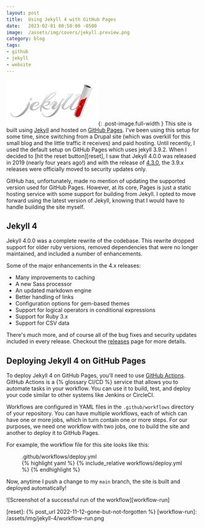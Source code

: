 ```yaml
---
layout: post
title:  Using Jekyll 4 with GitHub Pages
date:   2023-02-01 00:50:00 -0500
image:  /assets/img/covers/jekyll.preview.png
category: blog
tags:
- github
- jekyll
- website
---
```

![Jekyll logo][jekyll-logo]{: .post-image.full-width }
This site is built using [Jekyll][jekyll] and hosted on [GitHub Pages][pages].
I've been using this setup for some time, since switching from a Drupal site
(which was overkill for this small blog and the little traffic it receives) and
paid hosting. Until recently, I used the default setup on GitHub Pages which
uses jekyll 3.9.2. When I decided to [hit the reset button][reset], I saw that
Jekyll 4.0.0 was released in 2019 (nearly four years ago!) and with the release
of [4.3.0][4.3.0], the 3.9.x releases were officially moved to security updates
only.

GitHub has, unfortunately, made no mention of updating the supported version
used for GitHub Pages. However, at its core, Pages is just a static hosting
service with some support for building from Jekyll. I opted to move forward
using the latest version of Jekyll, knowing that I would have to handle building
the site myself.

## Jekyll 4

Jekyll 4.0.0 was a complete rewrite of the codebase. This rewrite dropped
support for older ruby versions, removed dependencies that were no longer
maintained, and included a number of enhancements.

Some of the major enhancements in the 4.x releases:

* Many improvements to caching
* A new Sass processor
* An updated markdown engine
* Better handling of links
* Configuration options for gem-based themes
* Support for logical operators in conditional expressions
* Support for Ruby 3.x
* Support for CSV data

There's much more, and of course all of the bug fixes and security updates
included in every release. Checkout the [releases][releases] page for more
details.

## Deploying Jekyll 4 on GitHub Pages

To deploy Jekyll 4 on GitHub Pages, you'll need to use
[GitHub Actions][actions]. GitHub Actions is a {% glossary CI/CD %} service that
allows you to automate tasks in your workflow. You can use it to build, test,
and deploy your code similar to other systems like Jenkins or CircleCI.

Workflows are configured in YAML files in the `.github/workflows` directory of
your repository. You can have multiple workflows, each of which can have one or
more jobs, which in turn contain one or more steps. For our purposes, we need
one workflow with two jobs, one to build the site and another to deploy it to
GitHub Pages.

For example, the workflow file for this site looks like this:

<figure>
  <figcaption>.github/workflows/deploy.yml</figcaption>
  {% highlight yaml %}
{% include_relative workflows/deploy.yml %}
  {% endhighlight %}
</figure>

Now, anytime I push a change to my `main` branch, the site is built and deployed
automatically!

![Screenshot of a successful run of the workflow][workflow-run]

[4.3.0]: https://jekyllrb.com/news/2022/10/20/jekyll-4-3-0-released/
[actions]: https://docs.github.com/actions
[jekyll]: https://jekyllrb.com/
[jekyll-logo]: /assets/img/covers/jekyll.svg
[pages]: https://pages.github.com/
[releases]: https://jekyllrb.com/news/releases/
[reset]: {% post_url 2022-11-12-gone-but-not-forgotten %}
[workflow-run]: /assets/img/jekyll-4/workflow-run.png
